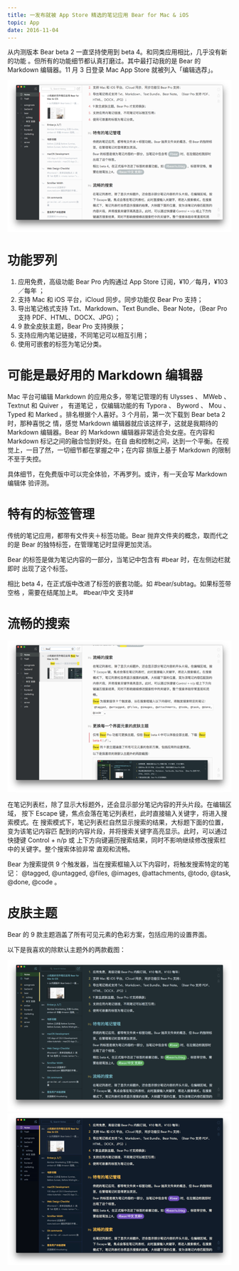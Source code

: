 ```yaml
---
title: 一发布就被 App Store 精选的笔记应用 Bear for Mac & iOS
topic: App
date: 2016-11-04
---
```


  从内测版本 Bear beta 2 一直坚持使用到 beta 4。和同类应用相比，几乎没有新的功能
  。但所有的功能细节都认真打磨过。其中最打动我的是 Bear 的 Markdown 编辑器。11 月
  3 日登录 Mac App Store 就被列入「编辑选荐」。

  ![Bear 主界面](./bear-editor-ui.png)

# 功能罗列

  1. 应用免费，高级功能 Bear Pro 内购通过 App Store 订阅，¥10／每月，¥103／每年
     ；
  2. 支持 Mac 和 iOS 平台，iCloud 同步。同步功能仅 Bear Pro 支持；
  3. 导出笔记格式支持 Txt、Markdown、Text Bundle、Bear Note，（Bear Pro 支持
     PDF、HTML、DOCX、JPG）；
  4. 9 款全皮肤主题，Bear Pro 支持换肤；
  5. 支持应用内笔记链接，不同笔记可以相互引用；
  6. 使用可嵌套的标签为笔记分类。

# 可能是最好用的 Markdown 编辑器

  Mac 平台可编辑 Markdown 的应用众多，带笔记管理的有 Ulysses 、 MWeb 、 Textnut
  和 Quiver ， 有道笔记 ，仅编辑功能的有 Typora 、 Byword 、 Mou 、 Typed 和
  Marked 。排名根据个人喜好。3 个月前，第一次下载到 Bear beta 2 时，那种喜悦之
  情，感觉 Markdown 编辑器就应该这样子，这就是我期待的 Markdown 编辑器。Bear 的
  Markdown 编辑器非常适合处女座。在内容和 Markdown 标记之间的融合恰到好处。在自
  由和控制之间，达到一个平衡。在视觉上，一目了然，一切细节都在掌握之中；在内容
  排版上基于 Markdown 的限制不至于失控。

  具体细节，在免费版中可以完全体验，不再罗列。或许，有一天会写 Markdown 编辑体
  验评测。

# 特有的标签管理

  传统的笔记应用，都带有文件夹＋标签功能。Bear 抛弃文件夹的概念，取而代之的是
  Bear 的独特标签，在管理笔记时显得更加灵活。

  Bear 的标签是做为笔记内容的一部分，当笔记中包含有 #bear 时，在左侧边栏就即时
  出现了这个标签。

  相比 beta 4，在正式版中改进了标签的嵌套功能。如 #bear/subtag。如果标签带空格
  ，需要在结尾加上#。 #bear/中文 支持#

# 流畅的搜索

  ![搜索界面](./bear-search.png)

  在笔记列表栏，除了显示大标题外，还会显示部分笔记内容的开头片段。在编辑区域，
  按下 Escape 键，焦点会落在笔记列表栏，此时直接输入关键字，将进入搜索模式。在
  搜索模式下，笔记列表栏自然显示搜索的结果，大标题下面的位置，变为该笔记内容匹
  配到的内容片段，并将搜索关键字高亮显示。此时，可以通过快捷键 Control + n/p 或
  上下方向键遍历搜索结果，同时不影响继续修改搜索栏中的关键字。整个搜索体验非常
  直观和流畅。

  Bear 为搜索提供 9 个触发器，当在搜索框输入以下内容时，将触发搜索特定的笔记：
  @tagged, @untagged, @files, @images, @attachments, @todo, @task, @done, @code
  。

# 皮肤主题

  Bear 的 9 款主题涵盖了所有可见元素的色彩方案，包括应用的设置界面。

  以下是我喜欢的除默认主题外的两款截图：
  
  ![](./theme-01.png)
  ![](./theme-02.png)
